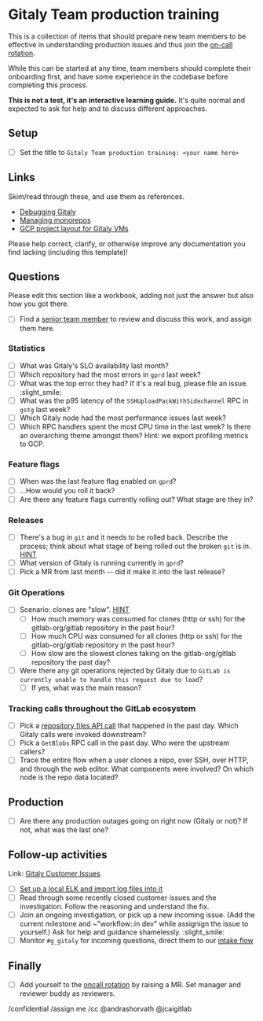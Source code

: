 # Gitaly Team production training

This is a collection of items that should prepare new team members to be effective in understanding production issues and thus join the [on-call rotation](https://about.gitlab.com/handbook/engineering/development/enablement/systems/gitaly#gitaly-oncall-rotation).

While this can be started at any time, team members should complete their onboarding first, and have some experience in the codebase before completing this process.

**This is not a test, it's an interactive learning guide.** It's quite normal and expected to ask for help and to discuss different approaches.

## Setup

- [ ] Set the title to `Gitaly Team production training: <your name here>`

## Links

Skim/read through these, and use them as references.

- [Debugging Gitaly](https://handbook.gitlab.com/handbook/engineering/infrastructure/core-platform/systems/gitaly/debug/)
- [Managing monorepos](https://docs.gitlab.com/ee/user/project/repository/monorepos/)
- [GCP project layout for Gitaly VMs](https://gitlab.com/gitlab-com/gl-infra/readiness/-/blob/master/library/gitaly-multi-project/README.md)

Please help correct, clarify, or otherwise improve any documentation you find lacking (including this template)!

## Questions

Please edit this section like a workbook, adding not just the answer but also how you got there.

- [ ] Find a [senior team member](https://handbook.gitlab.com/handbook/engineering/infrastructure/core-platform/systems/gitaly/) to review and discuss this work, and assign them here.

### Statistics

- [ ] What was Gitaly's SLO availability last month?
- [ ] Which repository had the most errors in `gprd` last week?
- [ ] What was the top error they had? If it's a real bug, please file an issue. :slight_smile:
- [ ] What was the p95 latency of the `SSHUploadPackWithSidechannel` RPC in `gstg` last week?
- [ ] Which Gitaly node had the most performance issues last week?
- [ ] Which RPC handlers spent the most CPU time in the last week? Is there an overarching theme amongst them? Hint: we export profiling metrics to GCP.

### Feature flags

- [ ] When was the last feature flag enabled on `gprd`?
- [ ] ...How would you roll it back?
- [ ] Are there any feature flags currently rolling out? What stage are they in?

### Releases

- [ ] There's a bug in `git` and it needs to be rolled back. Describe the process; think about what stage of being rolled out the broken `git` is in. [HINT](https://gitlab.com/gitlab-org/gitaly/-/blob/master/.gitlab/issue_templates/Git%20Version%20Upgrade.md)
- [ ] What version of Gitaly is running currently in `gprd`?
- [ ] Pick a MR from last month -- did it make it into the last release?

### Git Operations

- [ ] Scenario: clones are "slow". [HINT](https://log.gprd.gitlab.net/app/r/s/zoX53)
  - [ ] How much memory was consumed for clones (http or ssh) for the gitlab-org/gitlab repository in the past hour?
  - [ ] How much CPU was consumed for all clones (http or ssh) for the gitlab-org/gitlab repository in the past hour?
  - [ ] How slow are the slowest clones taking on the gitlab-org/gitlab repository the past day?
- [ ] Were there any git operations rejected by Gitaly due to `GitLab is currently unable to handle this request due to load`?
  - [ ] If yes, what was the main reason?

### Tracking calls throughout the GitLab ecosystem

- [ ] Pick a [repository files API
  call](https://docs.gitlab.com/ee/api/repository_files.html#get-file-from-repository) that happened in the past day.  Which Gitaly calls were invoked downstream?
- [ ] Pick a `GetBlobs` RPC call in the past day. Who were the upstream callers?
- [ ] Trace the entire flow when a user clones a repo, over SSH, over HTTP, and through the web editor. What components were involved? On which node is the repo data located?

## Production

- [ ] Are there any production outages going on right now (Gitaly or not)? If not, what was the last one?

## Follow-up activities

Link: [Gitaly Customer Issues](https://gitlab.com/gitlab-org/gitaly/-/issues/?sort=due_date&state=opened&label_name%5B%5D=Gitaly%20Customer%20Issue&first_page_size=100)
- [ ] [Set up a local ELK and import log files into it](../../doc/setup_local_elk_for_downloaded_logs.md)
- [ ] Read through some recently closed customer issues and the investigation. Follow the reasoning and understand the fix.
- [ ] Join an ongoing investigation, or pick up a new incoming issue. (Add the current milestone and ~"workflow::in dev" while assignign the issue to yourself.) Ask for help and guidance shamelessly. :slight_smile:
- [ ] Monitor `#g_gitaly` for incoming questions, direct them to our [intake flow](https://handbook.gitlab.com/handbook/engineering/infrastructure/core-platform/systems/gitaly/#customer-issues)

## Finally

- [ ] Add yourself to the [oncall rotation](https://ops.gitlab.net/gitlab-com/gl-infra/config-mgmt/-/blob/main/environments/pagerduty/gitaly_locals.tf?ref_type=heads) by raising a MR. Set manager and reviewer buddy as reviewers.

/confidential
/assign me
/cc @andrashorvath @jcaigitlab
